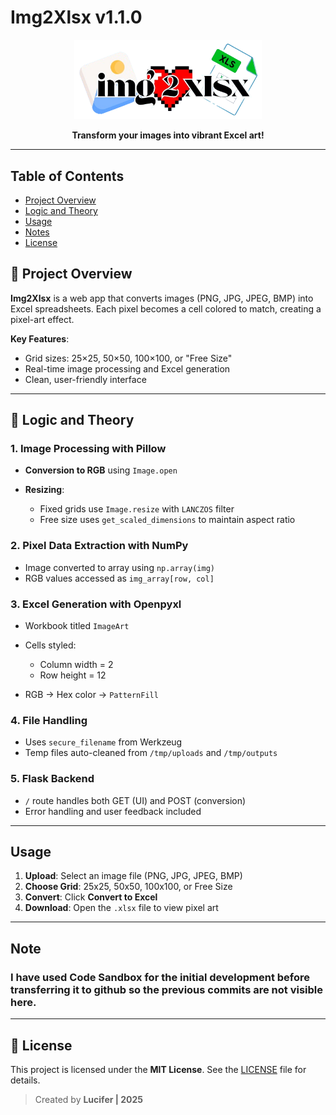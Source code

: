 # Img2Xlsx v1.1.0

<div align="center">
  <img src="images/img_2_xlsx_logo.png" alt="Img2Xlsx Logo" width="300">
</div>

<p align="center">
  <strong>Transform your images into vibrant Excel art!</strong>
</p>

---

## Table of Contents

* [Project Overview](#project-overview)
* [Logic and Theory](#logic-and-theory)
* [Usage](#usage)
* [Notes](#notes)
* [License](#license)

## 📂 Project Overview

**Img2Xlsx** is a web app that converts images (PNG, JPG, JPEG, BMP) into Excel spreadsheets. Each pixel becomes a cell colored to match, creating a pixel-art effect.

**Key Features**:

* Grid sizes: 25×25, 50×50, 100×100, or "Free Size"
* Real-time image processing and Excel generation
* Clean, user-friendly interface

---

## 🧠 Logic and Theory

### 1. Image Processing with Pillow

* **Conversion to RGB** using `Image.open`
* **Resizing**:

  * Fixed grids use `Image.resize` with `LANCZOS` filter
  * Free size uses `get_scaled_dimensions` to maintain aspect ratio

### 2. Pixel Data Extraction with NumPy

* Image converted to array using `np.array(img)`
* RGB values accessed as `img_array[row, col]`

### 3. Excel Generation with Openpyxl

* Workbook titled `ImageArt`
* Cells styled:

  * Column width = 2
  * Row height = 12
* RGB → Hex color → `PatternFill`

### 4. File Handling

* Uses `secure_filename` from Werkzeug
* Temp files auto-cleaned from `/tmp/uploads` and `/tmp/outputs`

### 5. Flask Backend

* `/` route handles both GET (UI) and POST (conversion)
* Error handling and user feedback included

---

## Usage

1. **Upload**: Select an image file (PNG, JPG, JPEG, BMP)
2. **Choose Grid**: 25x25, 50x50, 100x100, or Free Size
3. **Convert**: Click **Convert to Excel**
4. **Download**: Open the `.xlsx` file to view pixel art

---

## Note

### I have used Code Sandbox for the initial development before transferring it to github so the previous commits are not visible here.

---

## 📄 License

This project is licensed under the **MIT License**.
See the [LICENSE](LICENSE) file for details.

> Created by **Lucifer | 2025**
